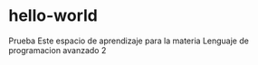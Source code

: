 # hello-world
Prueba
Este espacio de aprendizaje para la materia Lenguaje de programacion avanzado 2
